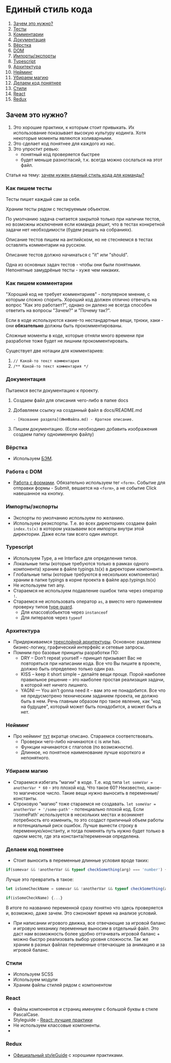 # Единый стиль кода

1. [Зачем это нужно?](#зачем-это-нужно)
2. [Тесты](#как-пишем-тесты)
3. [Комментарии](#как-пишем-комментарии)
4. [Документация](#документация)
5. [Вёрстка](#вёрстка)
6. [DOM](#работа-с-dom)
7. [Импорты/экспорты](#импортыэкспорты)
8. [Typescript](#typescript)
9. [Архитектура](#архитектура)
10. [Нейминг](#нейминг)
11. [Убираем магию](#убираем-магию)
12. [Делаем код понятнее](#делаем-код-понятнее)
13. [Стили](#cтили)
13. [React](#react)
14. [Redux](#redux)

## Зачем это нужно?

1. Это хорошие практики, к которым стоит привыкать. Их использование показывает высокую культуру кодинга. Хотя некоторые моменты являются холиварными.
2. Это сделает код понятнее для каждого из нас.
3. Это упростит ревью:
    - понятный код проверяется быстрее
    - будет меньше разногласий, т.к. всегда можно сослаться на этот файл.

Статья на тему: [зачем нужен единый стиль кода для команды?](https://doka.guide/js/code-style/)

### Как пишем тесты

Тесты пишет каждый сам за себя.

Храним тесты рядом с тестируемым объектом.

По умолчанию задача считается закрытой только при наличии тестов, но возможны исключения если команда решит, что в тестах конкретной задачи нет необходимости (будем решать на собраниях).

Описание тестов пишем на английском, но не стесняемся в тестах оставлять комментарии на русском.

Описание тестов должно начинаться с "it" или "should".

Одна из основных задач тестов - чтобы они были понятными. Непонятные замудрёные тесты - хуже чем никаких.

### Как пишем комментарии

"Хороший код не требует комментариев" - популярное мнение, с которым сложно спорить. Хороший код должен отлично отвечать на вопрос "Как это работает?", однако он далеко не всегда способен ответить на вопросы "Зачем?" и "Почему так?".

Если в коде используются какие-то нестандартные вещи, трюки, хаки - они **обязательно** должны быть прокомментированы.

Сложные моменты в коде, которые отняли много времени при разработке тоже будет не лишним прокомментировать.

Существует две нотации для комментариев:
1. ``// Какой-то текст комментария ``
2. ``/** Какой-то текст комментария */``

### Документация

Пытаемся вести документацию к проекту.

1. Создаем файл для описания чего-либо в папке docs

2. Добавляем ссылку на созданный файл в docs/README.md

   ``- [Название раздела](ИмяФайла.md) - Краткое описание.``

3. Пишем документацию. (Если необходимо добавить изображения создаем папку одноименную файлу)

### Вёрстка

- Используем [БЭМ](https://ru.bem.info/methodology/quick-start/).

### Работа с DOM
- [Работа с формами](https://doka.guide/js/deal-with-forms/). Обязательно используем тег ``<form>``. Событие для отправки формы - Submit, вешается на ``<form>``, а не событие Click навешанное на кнопку.

### Импорты/экспорты
- Экспорты по умолчанию используем по желанию.
- Используем реэкспорты. Т.е. во всех директориях создаем файл ``index.ts(x)`` в котором указываем все импорты внутри этой директории. Даже если там всего один импорт.

### Typescript
- Используем Type, а не Interface для определения типов.
- Локальные типы (которые требуются только в рамках одного компонента) храним в файле typings.ts(x) в директории компонента.
- Глобальные типы (которые требуются в нескольких компонентах) храним в папке typings в корне проекта в файле  app.typings.ts(x)
- Не используем тип any.
- Стараемся не используем подавление ошибок типа через оператор ``!``.
- Стараемся не использовать оператор ``as``, а вместо него применяем проверку типов [type guard](https://medium.com/@eqbits/%D1%87%D1%82%D0%BE-%D1%82%D0%B0%D0%BA%D0%BE%D0%B5-type-guards-%D0%B2-typescript-24834d2b4f).
    - Для классов\обьектов через ``instanceof``
    - Для литералов через ``typeof``

### Архитектура
- Придерживаемся [трехслойной архитектуры](https://doka.guide/js/clean-architecture/). Основное: разделяем бизнес-логику, графический интерфейс и сетевые запросы.
- Помним про базовые принципы разработки ПО:
    - DRY – Don’t repeat yourself – принцип призывает Вас не повторяться при написании кода. Все что Вы пишите в проекте, должно быть определено только один раз.
    - KISS – keep it short simple – делайте вещи проще. Порой наиболее правильное решение – это наиболее простая реализация задачи, в которой нет ничего лишнего.
    - YAGNI — You ain’t gonna need it – вам это не понадобится. Все что не предусмотрено техническим заданием проекта, не должно быть в нем. Речь главным образом про такое явление, как "код на будущее", который может быть понадобится, а может быть и нет.

### Нейминг
- Про нейминг [тут](https://habr.com/ru/post/488378/) вкратце описано. Стараемся соответствовать.
    - Проверки чего-либо начинаются с is или has.
    - Функции начинаются с глаголов (по возможности).
    - Длинное, но понятное наименование лучше короткого и непонятного.

### Убираем магию
- Стараемся избегать "магии" в коде. Т.е. код типа ``let someVar = anotherVar * 60`` - это плохой код. Что такое 60? Неизвестно, какое-то магическое число. Такие вещи нужно выносить в переменные/константы.
- Строковую "магию" тоже стараемся не создавать. ``let someVar = anotherVar + '/some-path'`` - потенциально плохой код. Если '/somePath' используется в нескольких местах и возникнет потребность его изменить, то это создаст приличный объем работы и потенциальный риск ошибок. Лучше вынести строку в переменную/константу, и тогда поменять путь нужно будет только в одном месте, где эта константа/переменная определена.

### Делаем код понятнее
- Стоит выносить в переменные длинные условия вроде таких:
```javascript
if(somevar && !anotherVar && typeof checkSomething(arg) === 'number') {...}
```

Лучше это превратить в такое:

  ```javascript
  let isSomeCheckName = somevar && !anotherVar && typeof checkSomething(arg) === 'number';
  
  if(isSomeCheckName) {...}
  ```

В итоге по названию переменной сразу понятно что здесь проверяется и, возможно, даже зачем. Это сэкономит время на анализе условий.

- При написании игрового движка, все отвечающие за игровой баланс и игровую механику переменные выносим в отдельный файл. Это даст нам возможность более удобно оттачивать игровой баланс + можно быстро реализовать выбор уровня сложности. Так же храним в разных файлах переменные отвечающие за анимацию и за игровой баланс.

### Стили 
- Используем SCSS
- Используем модули
- Храним файлы стилей рядом с компонентом

### React
- Файлы компонентов и страниц именуем с большой буквы в стиле PascalCase.
- Styleguide - [React: лучшие практики](https://habr.com/ru/post/541320/)
- Не используем классовые компоненты.
- 

### Redux

- [Официальный styleGuide](https://redux.js.org/style-guide/#structure-files-as-feature-folders-with-single-file-logic) с хорошими практиками.